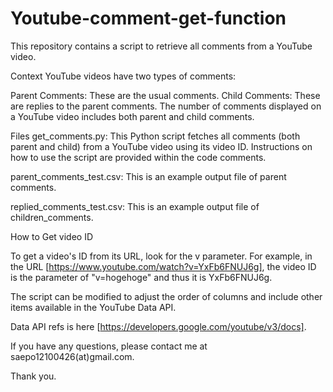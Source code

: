# Youtube-comment-get-function
This repository contains a script to retrieve all comments from a YouTube video.

Context
YouTube videos have two types of comments:

Parent Comments: These are the usual comments.
Child Comments: These are replies to the parent comments.
The number of comments displayed on a YouTube video includes both parent and child comments.

Files
get_comments.py: This Python script fetches all comments (both parent and child) from a YouTube video using its video ID. Instructions on how to use the script are provided within the code comments.

parent_comments_test.csv: This is an example output file of parent comments.

replied_comments_test.csv: This is an example output file of children_comments.


How to Get video ID

To get a video's ID from its URL, look for the v parameter. For example, in the URL [https://www.youtube.com/watch?v=YxFb6FNUJ6g], the video ID is the parameter of "v=hogehoge" and thus it is  YxFb6FNUJ6g.

The script can be modified to adjust the order of columns and include other items available in the YouTube Data API.

Data API refs is here [https://developers.google.com/youtube/v3/docs].

If you have any questions, please contact me at saepo12100426(at)gmail.com.

Thank you.

